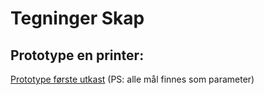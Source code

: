 # Tegninger Skap

## Prototype en printer:

[Prototype første utkast](https://a360.co/3393Yxx)   (PS: alle mål finnes som parameter)
